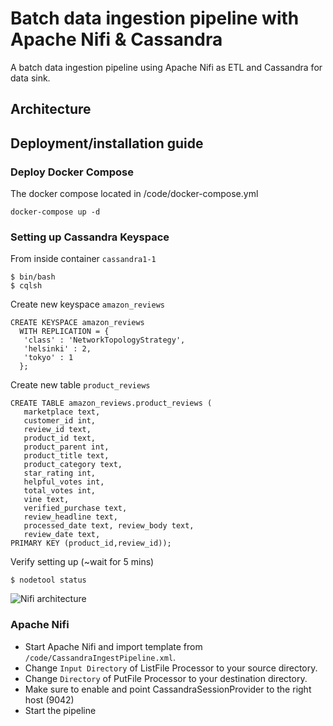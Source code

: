 # Batch data ingestion pipeline with Apache Nifi & Cassandra
A batch data ingestion pipeline using Apache Nifi as ETL and Cassandra for data sink.

## Architecture

## Deployment/installation guide

### Deploy Docker Compose
The docker compose located in /code/docker-compose.yml
```
docker-compose up -d
```

### Setting up Cassandra Keyspace 
From inside container `cassandra1-1`
```
$ bin/bash
$ cqlsh
```

Create new keyspace `amazon_reviews`
```
CREATE KEYSPACE amazon_reviews
  WITH REPLICATION = {
   'class' : 'NetworkTopologyStrategy',
   'helsinki' : 2,
   'tokyo' : 1
  };
```

Create new table `product_reviews`
```
CREATE TABLE amazon_reviews.product_reviews (
   marketplace text,
   customer_id int,
   review_id text,
   product_id text,
   product_parent int,
   product_title text, 
   product_category text, 
   star_rating int,
   helpful_votes int,
   total_votes int,
   vine text,
   verified_purchase text,
   review_headline text,
   processed_date text, review_body text,
   review_date text,
PRIMARY KEY (product_id,review_id));
```

Verify setting up (~wait for 5 mins)
```
$ nodetool status
```
![Nifi architecture](https://i.ibb.co/tQrvZx5/image.png)

### Apache Nifi 
- Start Apache Nifi and import template from `/code/CassandraIngestPipeline.xml`.
- Change `Input Directory` of ListFile Processor to your source directory.
- Change `Directory` of PutFile Processor to your destination directory.
- Make sure to enable and point CassandraSessionProvider to the right host (9042)
- Start the pipeline
